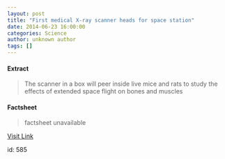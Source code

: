 ```yaml
---
layout: post
title: "First medical X-ray scanner heads for space station"
date: 2014-06-23 16:00:00
categories: Science
author: unknown author
tags: []
---
```



#### Extract
>The scanner in a box will peer inside live mice and rats to study the effects of extended space flight on bones and muscles

#### Factsheet
>factsheet unavailable

[Visit Link](http://feeds.newscientist.com/c/749/f/10896/s/3ba2b6b1/sc/14/l/0L0Snewscientist0N0Carticle0Cmg222297430B0A0A0A0Efirst0Emedical0Exray0Escanner0Eheads0Efor0Espace0Estation0Bhtml0Dcmpid0FRSS0QNSNS0Q20A120EGLOBAL0Qmagcontents/story01.htm)

id:     585
